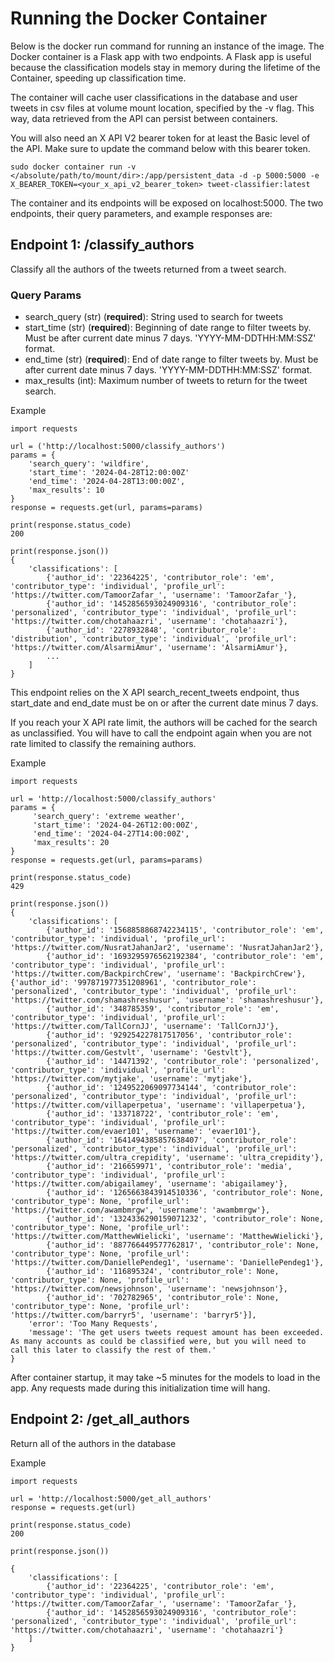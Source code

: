 # Running the Docker Container
Below is the docker run command for running an instance of the image. The Docker container is a Flask app with two endpoints. A Flask app is useful because the classification models stay in memory during the lifetime of the Container, speeding up classification time.

The container will cache user classifications in the database and user tweets in csv files at volume mount location, specified by the -v flag. This way, data retrieved from the API can persist between containers.

You will also need an X API V2 bearer token for at least the Basic level of the API. Make sure to update the command below with this bearer token.

```bash=
sudo docker container run -v </absolute/path/to/mount/dir>:/app/persistent_data -d -p 5000:5000 -e X_BEARER_TOKEN=<your_x_api_v2_bearer_token> tweet-classifier:latest

```

The container and its endpoints will be exposed on localhost:5000. The two endpoints, their query parameters, and example responses are:

## Endpoint 1: /classify_authors


Classify all the authors of the tweets returned from a tweet search.


### Query Params
* search_query (str) (**required**): String used to search for tweets
* start_time (str) (**required**): Beginning of date range to filter tweets by. Must be after current date minus 7 days. 'YYYY-MM-DDTHH:MM:SSZ' format.
* end_time (str) (**required**): End of date range to filter tweets by. Must be after current date minus 7 days. 'YYYY-MM-DDTHH:MM:SSZ' format.
* max_results (int): Maximum number of tweets to return for the tweet search.

Example
```python=
import requests

url = ('http://localhost:5000/classify_authors')
params = {
    'search_query': 'wildfire',
    'start_time': '2024-04-28T12:00:00Z'
    'end_time': '2024-04-28T13:00:00Z',
    'max_results': 10
}
response = requests.get(url, params=params)

print(response.status_code)
200

print(response.json())
{
    'classifications': [
        {'author_id': '22364225', 'contributor_role': 'em', 'contributor_type': 'individual', 'profile_url': 'https://twitter.com/TamoorZafar_', 'username': 'TamoorZafar_'},
        {'author_id': '1452856593024909316', 'contributor_role': 'personalized', 'contributor_type': 'individual', 'profile_url': 'https://twitter.com/chotahaazri', 'username': 'chotahaazri'},
        {'author_id': '2278932848', 'contributor_role': 'distribution', 'contributor_type': 'individual', 'profile_url': 'https://twitter.com/AlsarmiAmur', 'username': 'AlsarmiAmur'}, 
        ...
    ] 
}

```

This endpoint relies on the X API search_recent_tweets endpoint, thus start_date and end_date must be on or after the current date minus 7 days.


If you reach your X API rate limit, the authors will be cached for the search as unclassified. You will have to call the endpoint again when you are not rate limited to classify the remaining authors.

Example
```python=
import requests

url = 'http://localhost:5000/classify_authors'
params = {
     'search_query': 'extreme weather',
     'start_time': '2024-04-26T12:00:00Z',
     'end_time': '2024-04-27T14:00:00Z',
     'max_results': 20
}
response = requests.get(url, params=params)

print(response.status_code)
429

print(response.json())
{
    'classifications': [
        {'author_id': '1568858868742234115', 'contributor_role': 'em', 'contributor_type': 'individual', 'profile_url': 'https://twitter.com/NusratJahanJar2', 'username': 'NusratJahanJar2'},
        {'author_id': '1693295976562192384', 'contributor_role': 'em', 'contributor_type': 'individual', 'profile_url': 'https://twitter.com/BackpirchCrew', 'username': 'BackpirchCrew'}, {'author_id': '997871977351208961', 'contributor_role': 'personalized', 'contributor_type': 'individual', 'profile_url': 'https://twitter.com/shamashreshusur', 'username': 'shamashreshusur'},
        {'author_id': '348785359', 'contributor_role': 'em', 'contributor_type': 'individual', 'profile_url': 'https://twitter.com/TallCornJJ', 'username': 'TallCornJJ'},
        {'author_id': '929254227817517056', 'contributor_role': 'personalized', 'contributor_type': 'individual', 'profile_url': 'https://twitter.com/Gestvlt', 'username': 'Gestvlt'},
        {'author_id': '14471392', 'contributor_role': 'personalized', 'contributor_type': 'individual', 'profile_url': 'https://twitter.com/mytjake', 'username': 'mytjake'},
        {'author_id': '1249522069097734144', 'contributor_role': 'personalized', 'contributor_type': 'individual', 'profile_url': 'https://twitter.com/villaperpetua', 'username': 'villaperpetua'},
        {'author_id': '133718722', 'contributor_role': 'em', 'contributor_type': 'individual', 'profile_url': 'https://twitter.com/evaer101', 'username': 'evaer101'},
        {'author_id': '1641494385857638407', 'contributor_role': 'personalized', 'contributor_type': 'individual', 'profile_url': 'https://twitter.com/ultra_crepidity', 'username': 'ultra_crepidity'},
        {'author_id': '216659971', 'contributor_role': 'media', 'contributor_type': 'individual', 'profile_url': 'https://twitter.com/abigailamey', 'username': 'abigailamey'},
        {'author_id': '1265663843914510336', 'contributor_role': None, 'contributor_type': None, 'profile_url': 'https://twitter.com/awambmrgw', 'username': 'awambmrgw'},
        {'author_id': '1324336290159071232', 'contributor_role': None, 'contributor_type': None, 'profile_url': 'https://twitter.com/MatthewWielicki', 'username': 'MatthewWielicki'},
        {'author_id': '887766449577762817', 'contributor_role': None, 'contributor_type': None, 'profile_url': 'https://twitter.com/DaniellePendeg1', 'username': 'DaniellePendeg1'},
        {'author_id': '116895324', 'contributor_role': None, 'contributor_type': None, 'profile_url': 'https://twitter.com/newsjohnson', 'username': 'newsjohnson'},
        {'author_id': '702782965', 'contributor_role': None, 'contributor_type': None, 'profile_url': 'https://twitter.com/barryr5', 'username': 'barryr5'}],
    'error': 'Too Many Requests',
    'message': 'The get users tweets request amount has been exceeded. As many accounts as could be classified were, but you will need to call this later to classify the rest of them.'
}

```

After container startup, it may take ~5 minutes for the models to load in the app. Any requests made during this initialization time will hang.

## Endpoint 2: /get_all_authors

Return all of the authors in the database

Example
```python=
import requests

url = 'http://localhost:5000/get_all_authors'
response = requests.get(url)

print(response.status_code)
200

print(response.json())

{
    'classifications': [
        {'author_id': '22364225', 'contributor_role': 'em', 'contributor_type': 'individual', 'profile_url': 'https://twitter.com/TamoorZafar_', 'username': 'TamoorZafar_'},
        {'author_id': '1452856593024909316', 'contributor_role': 'personalized', 'contributor_type': 'individual', 'profile_url': 'https://twitter.com/chotahaazri', 'username': 'chotahaazri'}
    ]
}
```